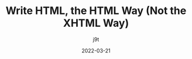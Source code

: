---
author: j9t
date: 2022-03-21
permalink: false
publisher: css
tags:
  - html
  - optimization
target_url: https://css-tricks.com/write-html-the-html-way-not-the-xhtml-way/
title: Write HTML, the HTML Way (Not the XHTML Way)
---